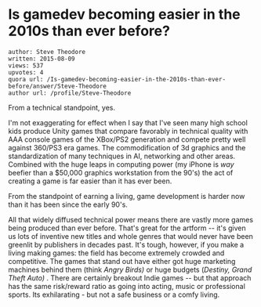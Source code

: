 # Is gamedev becoming easier in the 2010s than ever before?

	author: Steve Theodore
	written: 2015-08-09
	views: 537
	upvotes: 4
	quora url: /Is-gamedev-becoming-easier-in-the-2010s-than-ever-before/answer/Steve-Theodore
	author url: /profile/Steve-Theodore


From a technical standpoint, yes. 

I'm not exaggerating for effect when I say that I've seen many high school kids produce Unity games that compare favorably in technical quality with AAA console games of the XBox/PS2 generation and compete pretty well against 360/PS3 era games. The commodification of 3d graphics and the standardization of many techniques in AI, networking and other areas. Combined with the huge leaps in computing power (my iPhone is _way_  beefier than a $50,000 graphics workstation from the 90's) the act of creating a game is far easier than it has ever been.

From the standpoint of earning a living, game development is harder now than it has been since the early 90's. 

All that widely diffused technical power means there are vastly more games being produced than ever before. That's great for the artform -- it's given us lots of inventive new titles and whole genres that would never have been greenlit by publishers in decades past. It's tough, however, if you make a living making games: the field has become extremely crowded and competitive. The games that stand out have either got huge marketing machines behind them (think _Angry Birds)_  or huge budgets (_Destiny, Grand Theft Auto)_ . There are certainly breakout Indie games -- but that approach has the same risk/reward ratio as going into acting, music or professional sports. Its exhilarating - but not a safe business or a comfy living.

